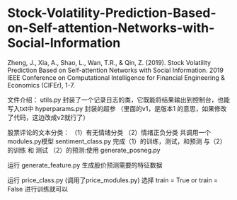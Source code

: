 # Stock-Volatility-Prediction-Based-on-Self-attention-Networks-with-Social-Information
Zheng, J., Xia, A., Shao, L., Wan, T.R., & Qin, Z. (2019). Stock Volatility Prediction Based on Self-attention Networks with Social Information. 2019 IEEE Conference on Computational Intelligence for Financial Engineering & Economics (CIFEr), 1-7.


文件介绍：
utils.py 封装了一个记录日志的类，它既能将结果输出到控制台，也能写入txt中
hyperparams.py 封装的超参 （里面的v1，是版本1 的意思，如果修改了代码，这边改成v2就行了）

股票评论的文本分类：
（1）有无情绪分类
（2）情绪正负分类
共调用一个modules.py模型
sentiment_class.py 完成（1）的训练，测试，和预测 与（2）的训练 和 测试
（2）的预测:使用 generate_posneg.py

运行 generate_feature.py 生成股价预测需要的特征数据

运行 price_class.py (调用了price_modules.py) 选择 train = True or train = False 进行训练就可以

